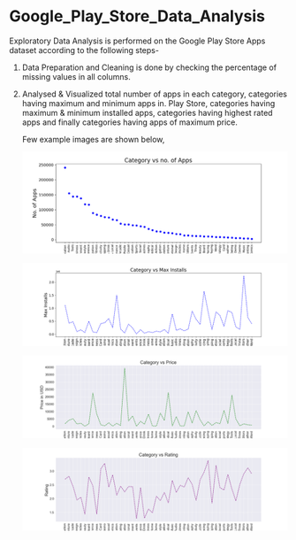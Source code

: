 # Google_Play_Store_Data_Analysis

Exploratory Data Analysis is performed on the Google Play Store Apps dataset according to the following steps-

1. Data Preparation and Cleaning is done by checking the percentage of missing values in all columns.

2. Analysed & Visualized total number of apps in each category, categories having maximum and minimum apps in. Play Store, categories having maximum & minimum installed apps, categories having highest rated apps and finally categories having apps of maximum price.

   Few example images are shown below, 

   ![Image of Photo](https://github.com/KrishangiKashyap/Google_Play_Store_Data_Analysis/blob/main/category%20vs%20app.png?width=50&height=100)
   
   ![Image of Photo](https://github.com/KrishangiKashyap/Google_Play_Store_Data_Analysis/blob/main/category%20vs%20max%20install.png?width=50&height=100)
   
   ![Image of Photo](https://github.com/KrishangiKashyap/Google_Play_Store_Data_Analysis/blob/main/category%20vs%20price.png?width=50&height=100)

   ![Image of Photo](https://github.com/KrishangiKashyap/Google_Play_Store_Data_Analysis/blob/main/Category%20vs%20rating.png?width=50&height=100)
